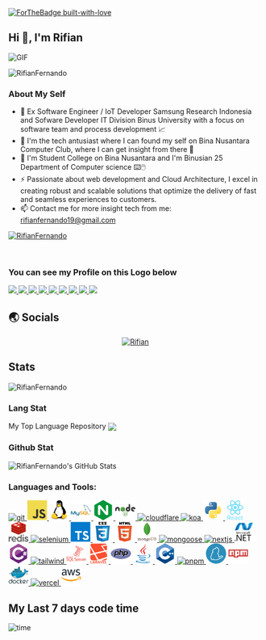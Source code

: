 [![ForTheBadge built-with-love](https://forthebadge.com/images/badges/made-with-markdown.svg)](https://GitHub.com/Naereen/)

## Hi 👋, I'm Rifian

![GIF](https://media.giphy.com/media/Cmr1OMJ2FN0B2/giphy.gif)

<p align="left"> <img src="https://komarev.com/ghpvc/?username=RifianFernando&label=Profile%20views&color=0e75b6&style=flat" alt="RifianFernando" /> </p>

### About My Self

-   🙌 Ex Software Engineer / IoT Developer Samsung Research Indonesia and Sofware Developer IT Division Binus University with a focus on software team and process development 📈
-   🙌 I'm the tech antusiast where I can found my self on Bina Nusantara Computer Club, where I can get insight from there 🏫
-   🙌 I'm Student College on Bina Nusantara and I'm Binusian 25 Department of Computer science ⌨️🖱️
-   ⚡ Passionate about web development and Cloud Architecture, I excel in creating robust and scalable solutions that optimize the delivery of fast and seamless experiences to customers.
-   📫 Contact me for more insight tech from me: rifianfernando19@gmail.com

<p align="left"> <a href="https://github.com/ryo-ma/github-profile-trophy"><img src="https://github-profile-trophy.vercel.app/?username=RifianFernando" alt="RifianFernando" /></a> </p>

<div>
  
 <br/>
  
### You can see my Profile on this Logo below
  
  <a href="mailto:rifianfernando19@gmail.com" target="_blank">
      <img src="https://img.shields.io/badge/Gmail-D14836?style=for-the-badge&logo=gmail&logoColor=white" target="_blank">
  </a>
  
  <a href="mailto:rifianfernando@outlook.com" target="_blank">
      <img src="https://img.shields.io/badge/Microsoft_Outlook-0078D4?style=for-the-badge&logo=microsoft-outlook&logoColor=white" target="_blank">
  </a>
  
   <a href="https://discord.com/users/446747651912892417" target="__blank">
      <img src="https://img.shields.io/badge/Discord-7289DA?style=for-the-badge&logo=discord&logoColor=white" target="_blank">
  </a>
  
  <a href="https://www.instagram.com/rifian_fernando/" target="__blank">
    <img src="https://img.shields.io/badge/-Instagram-%23E4405F?style=for-the-badge&logo=instagram&logoColor=white" target="_blank">
  </a>
  
  <a href="https://www.linkedin.com/in/rifian-fernando" target="__blank">
    <img src="https://img.shields.io/badge/-LinkedIn-%230077B5?style=for-the-badge&logo=linkedin&logoColor=white" target="_blank">
  </a>
  
  <a href="https://gitlab.com/rifianfernando19" target="__blank">
    <img src="https://img.shields.io/badge/GitLab-330F63?style=for-the-badge&logo=gitlab&logoColor=white" target="_blank">
  </a>
  
  <a href="https://line.me/ti/p/nruD-utNqf" target="__blank">
    <img src="https://img.shields.io/badge/Line-00C300?style=for-the-badge&logo=line&logoColor=white" target="_blank">
  </a>

  <a href="https://line.me/ti/p/nruD-utNqf" target="__blank">
    <img src="https://img.shields.io/badge/Facebook-1877F2?style=for-the-badge&logo=facebook&logoColor=white" target="_blank">
  </a>
  
  <a href="https://open.spotify.com/user/31av6dim3ykjejsldljnqcnre54y" target="__blank">
    <img src="https://www.freepnglogos.com/uploads/spotify-logo-png/spotify-icon-marilyn-scott-0.png" width="30px" target="_blank">
  </a>
  
</div>
  
</div>

## 🌏 Socials

<p align="center">
    <a href="https://discord.com/users/446747651912892417" target="_blank" rel="noreferrer">
        <img align="center" src="https://lanyard.cnrad.dev/api/446747651912892417" alt="Rifian" />
    </a>
</p>

## Stats

<p><img align="center" src="https://github-readme-streak-stats.herokuapp.com/?user=RifianFernando&" alt="RifianFernando" /></p>

### Lang Stat

My Top Language Repository
<a href="https://github.com/RifianFernando/convoychat">
<img height=200 align="center" src="https://github-readme-stats.vercel.app/api/top-langs?username=RifianFernando&layout=compact&langs_count=8&card_width=320" />
</a>

### Github Stat

<img align="center" alt="RifianFernando's GitHub Stats" src="https://github-readme-stats.vercel.app/api?username=RifianFernando&show_icons=true&theme=radical&count_private=true&include_all_commits=true&show_icons=true&show=reviews,discussions_started,discussions_answered,prs_merged,prs_merged_percentage" />

<h3 align="left">Languages and Tools:</h3>
<p align="left"> 
        <a href="https://git-scm.com/" target="_blank" rel="noreferrer">
            <img
                src="https://www.vectorlogo.zone/logos/git-scm/git-scm-icon.svg"
                alt="git"
                width="40"
                height="40"
            />
        </a>
        <a
            href="https://developer.mozilla.org/en-US/docs/Web/JavaScript"
            target="_blank"
            rel="noreferrer"
        >
            <img
                src="https://raw.githubusercontent.com/devicons/devicon/master/icons/javascript/javascript-original.svg"
                alt="javascript"
                width="40"
                height="40"
            />
        </a>
        <a href="https://www.linux.org/" target="_blank" rel="noreferrer">
            <img
                src="https://raw.githubusercontent.com/devicons/devicon/master/icons/linux/linux-original.svg"
                alt="linux"
                width="40"
                height="40"
            />
        </a>
        <a href="https://www.mysql.com/" target="_blank" rel="noreferrer">
            <img
                src="https://raw.githubusercontent.com/devicons/devicon/master/icons/mysql/mysql-original-wordmark.svg"
                alt="mysql"
                width="40"
                height="40"
            />
        </a>
        <a href="https://www.nginx.com" target="_blank" rel="noreferrer">
            <img
                src="https://raw.githubusercontent.com/devicons/devicon/master/icons/nginx/nginx-original.svg"
                alt="nginx"
                width="40"
                height="40"
            />
        </a>
        <a href="https://nodejs.org" target="_blank" rel="noreferrer">
            <img
                src="https://raw.githubusercontent.com/devicons/devicon/master/icons/nodejs/nodejs-original-wordmark.svg"
                alt="nodejs"
                width="40"
                height="40"
            />
        </a>
        <!--cloudflare-->
        <a href="https://www.cloudflare.com/" target="_blank" rel="noreferrer">
            <img
                src="https://upload.wikimedia.org/wikipedia/commons/thumb/4/4b/Cloudflare_Logo.svg/2560px-Cloudflare_Logo.svg.png"
                alt="cloudflare"
                width="100"
                height="30"
            />
        </a>
        <!--koa-->
        <a href="https://koajs.com/" target="_blank" rel="noreferrer">
            <img
                src="https://miro.medium.com/v2/resize:fit:1000/1*suXzT3k1lYrtR91XRDN7gA.png"
                alt="koa"
                width="40"
                height="40"
            />
        </a>
        <a href="https://www.python.org" target="_blank" rel="noreferrer">
            <img
                src="https://raw.githubusercontent.com/devicons/devicon/master/icons/python/python-original.svg"
                alt="python"
                width="40"
                height="40"
            />
        </a>
        <a href="https://reactjs.org/" target="_blank" rel="noreferrer">
            <img
                src="https://raw.githubusercontent.com/devicons/devicon/master/icons/react/react-original-wordmark.svg"
                alt="react"
                width="40"
                height="40"
            />
        </a>
        <a href="https://redis.io" target="_blank" rel="noreferrer">
            <img
                src="https://raw.githubusercontent.com/devicons/devicon/master/icons/redis/redis-original-wordmark.svg"
                alt="redis"
                width="40"
                height="40"
            />
        </a>
        <a href="https://www.selenium.dev" target="_blank" rel="noreferrer">
            <img
                src="https://raw.githubusercontent.com/detain/svg-logos/780f25886640cef088af994181646db2f6b1a3f8/svg/selenium-logo.svg"
                alt="selenium"
                width="40"
                height="40"
            />
        </a>
        <a
            href="https://www.typescriptlang.org/"
            target="_blank"
            rel="noreferrer"
        >
            <img
                src="https://raw.githubusercontent.com/devicons/devicon/master/icons/typescript/typescript-original.svg"
                alt="typescript"
                width="40"
                height="40"
            />
        </a>
        <a href="https://www.w3schools.com/css/" target="_blank" rel="noreferrer">
            <img
                src="https://raw.githubusercontent.com/devicons/devicon/master/icons/css3/css3-original-wordmark.svg"
                alt="css3"
                width="40"
                height="40"
            />
        </a>
        <a href="https://www.w3.org/html/" target="_blank" rel="noreferrer">
            <img
                src="https://raw.githubusercontent.com/devicons/devicon/master/icons/html5/html5-original-wordmark.svg"
                alt="html5"
                width="40"
                height="40"
            />
        </a>
        <a href="https://www.mongodb.com/" target="_blank" rel="noreferrer">
            <img
                src="https://raw.githubusercontent.com/devicons/devicon/master/icons/mongodb/mongodb-original-wordmark.svg"
                alt="mongodb"
                width="40"
                height="40"
            />
        </a>
        <!--mongoose-->
        <a href="https://mongoosejs.com/" target="_blank" rel="noreferrer">
            <img
                src="https://mongoosejs.com/docs/images/favicon/apple-icon-180x180.png"
                alt="mongoose"
                width="30"
                height="30"
            />
        </a>
        <!--next js-->
        <a href="https://nextjs.org/" target="_blank" rel="noreferrer">
            <img
                src="https://cdn.worldvectorlogo.com/logos/nextjs-2.svg"
                alt="nextjs"
                width="40"
                height="40"
            />
        </a>
        <!--asp net-->
        <a href="https://dotnet.microsoft.com/apps/aspnet" target="_blank" rel="noreferrer">
            <img
                src="https://raw.githubusercontent.com/devicons/devicon/master/icons/dot-net/dot-net-original-wordmark.svg"
                alt="asp net"
                width="40"
                height="40"
            />
        </a>
        <!--c sharp-->
        <a href="https://docs.microsoft.com/en-us/dotnet/csharp/" target="_blank" rel="noreferrer">
            <img
                src="https://raw.githubusercontent.com/devicons/devicon/master/icons/csharp/csharp-original.svg"
                alt="c sharp"
                width="40"
                height="40"
            />
        </a>
        <!--tailwind-->
        <a href="https://tailwindcss.com/" target="_blank" rel="noreferrer">
            <img
                src="https://cdn.worldvectorlogo.com/logos/tailwindcss.svg"
                alt="tailwind"
                width="40"
                height="40"
            />
        </a>
        <!--sql server-->
        <a href="https://www.microsoft.com/en-us/sql-server" target="_blank" rel="noreferrer">
            <img
                src="https://raw.githubusercontent.com/devicons/devicon/master/icons/microsoftsqlserver/microsoftsqlserver-plain-wordmark.svg"
                alt="sql server"
                width="40"
                height="40"
            />
        </a>
        <!--laravel-->
        <a href="https://laravel.com/" target="_blank" rel="noreferrer">
            <img
                src="https://raw.githubusercontent.com/devicons/devicon/master/icons/laravel/laravel-plain-wordmark.svg"
                alt="laravel"
                width="40"
                height="40"
            />
        </a>
        <!--php-->
        <a href="https://www.php.net" target="_blank" rel="noreferrer">
            <img
                src="https://raw.githubusercontent.com/devicons/devicon/master/icons/php/php-original.svg"
                alt="php"
                width="40"
                height="40"
            />
        </a>
        <!--java-->
        <a href="https://www.java.com" target="_blank" rel="noreferrer">
            <img
                src="https://raw.githubusercontent.com/devicons/devicon/master/icons/java/java-original.svg"
                alt="java"
                width="40"
                height="40"
            />
        </a>
        <!--c++-->
        <a href="https://isocpp.org/" target="_blank" rel="noreferrer">
            <img
                src="https://raw.githubusercontent.com/devicons/devicon/master/icons/cplusplus/cplusplus-original.svg"
                alt="c++"
                width="40"
                height="40"
            />
        </a>
        <!--PnPM-->
        <a href="https://pnpm.io/" target="_blank" rel="noreferrer">
            <img
                src="https://i.imgur.com/APlapnC.png"
                alt="pnpm"
                width="50"
                height="40"
            />
        </a>
        <!--yarn-->
        <a href="https://yarnpkg.com/" target="_blank" rel="noreferrer">
            <img
                src="https://raw.githubusercontent.com/devicons/devicon/master/icons/yarn/yarn-original.svg"
                alt="yarn"
                width="40"
                height="40"
            />
        </a>
        <!--npm-->
        <a href="https://www.npmjs.com/" target="_blank" rel="noreferrer">
            <img
                src="https://raw.githubusercontent.com/devicons/devicon/master/icons/npm/npm-original-wordmark.svg"
                alt="npm"
                width="40"
                height="40"
            />
        </a>
        <!--docker-->
        <a href="https://www.docker.com/" target="_blank" rel="noreferrer">
            <img
                src="https://raw.githubusercontent.com/devicons/devicon/master/icons/docker/docker-original-wordmark.svg"
                alt="docker"
                width="40"
                height="40"
            />
        </a>
        <!--vercel white-->
        <a href="https://vercel.com/" target="_blank" rel="noreferrer">
            <img
                src="https://img.shields.io/badge/vercel-%23000000.svg?style=flat&logo=vercel&logoColor=white"
                alt="vercel"
                width="50"
                height="20"
            />
        </a>
        <!--aws-->
        <a href="https://aws.amazon.com/" target="_blank" rel="noreferrer">
            <img
                src="https://raw.githubusercontent.com/devicons/devicon/master/icons/amazonwebservices/amazonwebservices-original-wordmark.svg"
                alt="aws"
                width="40"
                height="40"
            />
        </a>
</p>

## My Last 7 days code time

<img
    src="https://github-readme-stats.vercel.app/api/wakatime?username=RifianFernando"
    alt="time"
    height=500
/>

<!-- <img
    src="https://wakatime.com/share/@0e6cb00c-b1d1-4097-86bf-d944d35d5162/d8d41dd9-f617-4d3c-bf69-7335197454dc.svg"
    alt="time"
    height=800
/> -->

<!-- <details>
  <summary>Credits</summary>

  Yes, I totally rip this idea off from [AsterinGray](https://github.com/AsterinGray) ✌️

</details> -->

<!--
**RifianFernando/RifianFernando** is a ✨ _special_ ✨ repository because its `README.md` (this file) appears on your GitHub profile.

Here are some ideas to get you started:

- 🔭 I’m currently working on ...
- 🌱 I’m currently learning ...
- 👯 I’m looking to collaborate on ...
- 🤔 I’m looking for help with ...
- 💬 Ask me about ...
- 📫 How to reach me: ...
- 😄 Pronouns: ...
- ⚡ Fun fact: ...
-->
